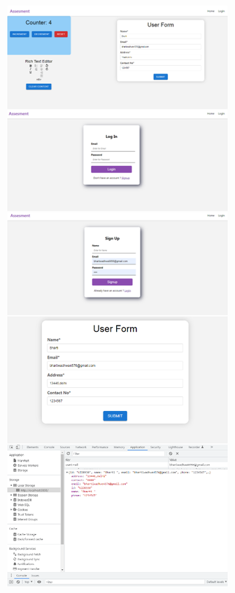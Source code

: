 <img src="./project1.PNG"/>
<img src="./project2.PNG"/>
<img src="./project3.PNG"/>
<img src="./project4.PNG"/>
<img src="./project6.PNG"/>

